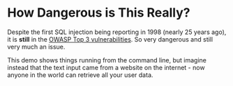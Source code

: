 # How Dangerous is This Really?

Despite the first SQL injection being reporting in 1998 (nearly 25 years ago), it is **still** in the [OWASP Top 3 vulnerabilities](https://owasp.org/Top10/A03_2021-Injection/). So very dangerous and still very much an issue.

This demo shows things running from the command line, but imagine instead that the text input came from a website on the internet - now anyone in the world can retrieve all your user data.